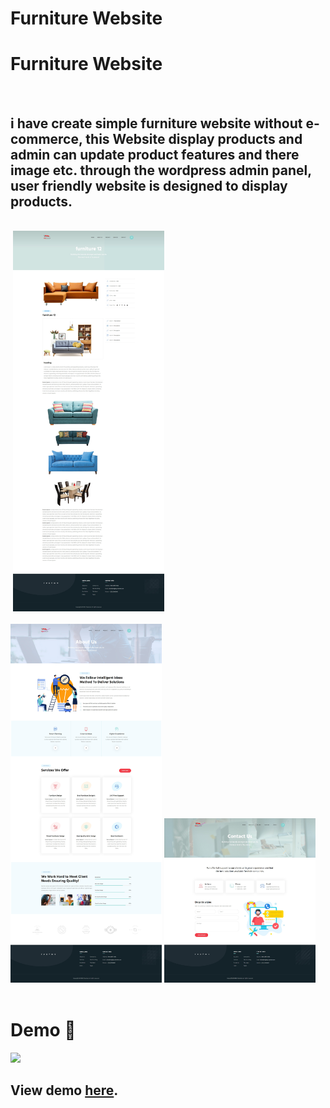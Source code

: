 # Furniture Website  
# Furniture Website  

<p align="center">
<img src="https://raw.githubusercontent.com/PhantomScript/asset-container/b26b0ebaaa13bec7fac796ee0b8296676df6ee0b/developer-portfolio/website.svg" alt="" width="450px"/>
</p>

## i have create simple furniture website without e-commerce, this Website display products and  admin can update product features and there image etc. through the wordpress admin panel, user friendly website is designed to display products.

<br />
<div dir="auto">
    <a target="_blank" rel="noopener noreferrer nofollow" href="https://raw.githubusercontent.com/CoderAnnu/furniture-site/master/Demo%20%20image/Home-Page-Furniture.png"><img src="https://raw.githubusercontent.com/CoderAnnu/furniture-site/master/Demo%20%20image/Home-Page-Furniture.png" width="48%" alt="" style="max-width: 100%;"></a>
    <a target="_blank" rel="noopener noreferrer nofollow" href="https://raw.githubusercontent.com/CoderAnnu/furniture-site/master/Demo%20%20image/Product-Furniture.png"><img src="https://raw.githubusercontent.com/CoderAnnu/furniture-site/master/Demo%20%20image/Product-Furniture.png" width="48%" alt="" style="max-width: 100%;"></a>
</div>
<br />
<div dir="auto">
    <a target="_blank" rel="noopener noreferrer nofollow" href="https://raw.githubusercontent.com/CoderAnnu/furniture-site/master/Demo%20%20image/About-Furniture.png"><img src="https://raw.githubusercontent.com/CoderAnnu/furniture-site/master/Demo%20%20image/About-Furniture.png" width="48%" alt="" style="max-width: 100%;"></a>
     <a target="_blank" rel="noopener noreferrer nofollow" href="https://raw.githubusercontent.com/CoderAnnu/furniture-site/master/Demo%20%20image/Contact-Furniture.png"><img src="https://raw.githubusercontent.com/CoderAnnu/furniture-site/master/Demo%20%20image/Contact-Furniture.png" width="48%" alt="" style="max-width: 100%;"></a>
</div>
<br />

# Demo :movie_camera:
![](https://github.com/CoderAnnu/furniture-site/blob/master/Demo/Furniture-site.gif?raw=true)
## View demo [here](https://github.com/CoderAnnu/furniture-site/blob/master/Demo/Furniture-site.gif?raw=true).

<br />
